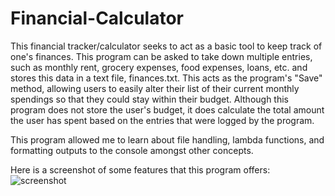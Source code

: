 # Financial-Calculator
This financial tracker/calculator seeks to act as a basic tool to keep track of one's finances. 
This program can be asked to take down multiple entries, such as monthly rent, grocery expenses,
food expenses, loans, etc. and stores this data in a text file, finances.txt. This acts as the 
program's "Save" method, allowing users to easily alter their list of their current monthly 
spendings so that they could stay within their budget. Although this program does not store the
user's budget, it does calculate the total amount the user has spent based on the entries that
were logged by the program.   

This program allowed me to learn about file handling, lambda functions, and formatting outputs 
to the console amongst other concepts.    

Here is a screenshot of some features that this program offers:  
![screenshot](../master/screenshots/finances_1?raw=true)  


